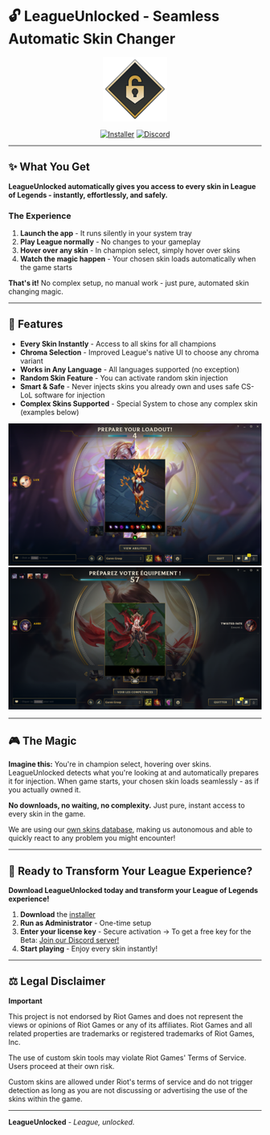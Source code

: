 # 🔓 LeagueUnlocked - Seamless Automatic Skin Changer

<div align="center">
  <img src="./assets/icon.png" alt="LeagueUnlocked Icon" width="128" height="128">
  
  [![Installer](https://img.shields.io/badge/Installer-Windows-blue)](https://github.com/AlbanCliquet/LeagueUnlockedReleases/releases/latest)
  [![Discord](https://img.shields.io/discord/1426680928759189545?color=5865F2&logo=discord&logoColor=white&label=Discord)](https://discord.com/invite/cDepnwVS8Z)
</div>

---

## ✨ What You Get

**LeagueUnlocked automatically gives you access to every skin in League of Legends - instantly, effortlessly, and safely.**

### **The Experience**

1. **Launch the app** - It runs silently in your system tray
2. **Play League normally** - No changes to your gameplay
3. **Hover over any skin** - In champion select, simply hover over skins
4. **Watch the magic happen** - Your chosen skin loads automatically when the game starts

**That's it!** No complex setup, no manual work - just pure, automated skin changing magic.

---

## 📸 **Features**

- **Every Skin Instantly** - Access to all skins for all champions
- **Chroma Selection** - Improved League's native UI to choose any chroma variant
- **Works in Any Language** - All languages supported (no exception)
- **Random Skin Feature** - You can activate random skin injection
- **Smart & Safe** - Never injects skins you already own and uses safe CS-LoL software for injection
- **Complex Skins Supported** - Special System to chose any complex skin (examples below)

![Elementalist Lux](./assets/elementalist_lux.png)
![Immortal Legends](./assets/immortal_ahri.png)

---

## 🎮 **The Magic**

**Imagine this:** You're in champion select, hovering over skins. LeagueUnlocked detects what you're looking at and automatically prepares it for injection. When game starts, your chosen skin loads seamlessly - as if you actually owned it.

**No downloads, no waiting, no complexity.** Just pure, instant access to every skin in the game.

We are using our [own skins database](https://github.com/AlbanCliquet/lolskins), making us autonomous and able to quickly react to any problem you might encounter!

---

## 🎯 **Ready to Transform Your League Experience?**

**Download LeagueUnlocked today and transform your League of Legends experience!**

1. **Download** the [installer](https://github.com/AlbanCliquet/LeagueUnlockedReleases/releases/latest)
2. **Run as Administrator** - One-time setup
3. **Enter your license key** - Secure activation -> To get a free key for the Beta: [Join our Discord server!](https://discord.com/invite/cDepnwVS8Z)
4. **Start playing** - Enjoy every skin instantly!


---


## ⚖️ **Legal Disclaimer**

**Important**

This project is not endorsed by Riot Games and does not represent the views or opinions of Riot Games or any of its affiliates. Riot Games and all related properties are trademarks or registered trademarks of Riot Games, Inc.

The use of custom skin tools may violate Riot Games' Terms of Service. Users proceed at their own risk.

Custom skins are allowed under Riot's terms of service and do not trigger detection as long as you are not discussing or advertising the use of the skins within the game.

---

**LeagueUnlocked** - _League, unlocked._
